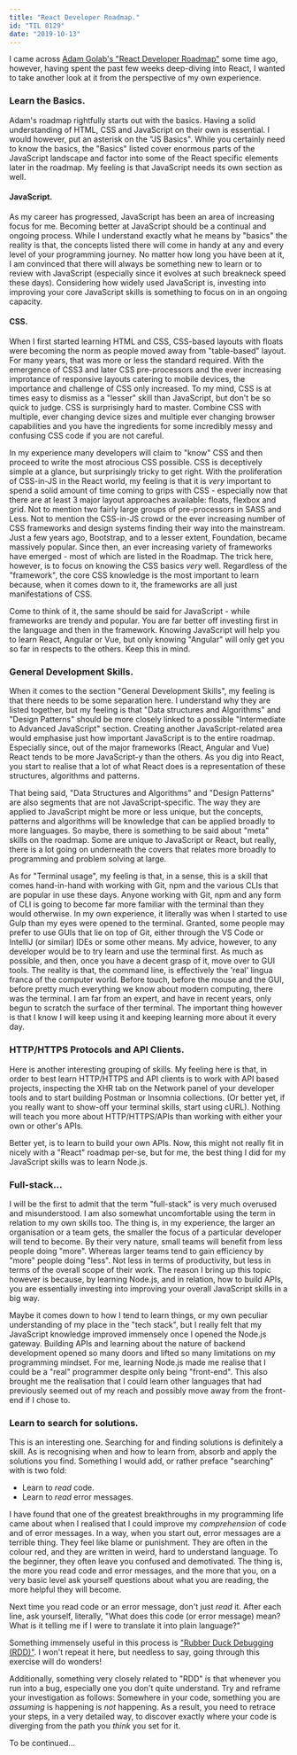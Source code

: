 ```yaml
---
title: "React Developer Roadmap."
id: "TIL 0129"
date: "2019-10-13"
---
```


I came across [Adam Golab's "React Developer Roadmap"](https://github.com/adam-golab/react-developer-roadmap) some time ago, however, having spent the past few weeks deep-diving into React, I wanted to take another look at it from the perspective of my own experience. 

### Learn the Basics. 

Adam's roadmap rightfully starts out with the basics. Having a solid understanding of HTML, CSS and JavaScript on their own is essential. I would however, put an asterisk on the "JS Basics". While you certainly need to know the basics, the "Basics" listed cover enormous parts of the JavaScript landscape and factor into some of the React specific elements later in the roadmap.  My feeling is that JavaScript needs its own section as well. 

#### JavaScript.

As my career has progressed, JavaScript has been an area of increasing focus for me. Becoming better at JavaScript should be a continual and ongoing process. While I understand exactly what he means by "basics" the reality is that, the concepts listed there will come in handy at any and every level of your programming journey. No matter how long you have been at it, I am convinced that there will always be something new to learn or to review with JavaScript (especially since it evolves at such breakneck speed these days). Considering how widely used JavaScript is, investing into improving your core JavaScript skills is something to focus on in an ongoing capacity. 

#### CSS. 

When I first started learning HTML and CSS, CSS-based layouts with floats were becoming the norm as people moved away from "table-based" layout. For many years, that was more or less the standard required. With the emergence of CSS3 and later CSS pre-processors and the ever increasing improtance of responsive layouts catering to mobile devices, the importance and challenge of CSS only increased. To my mind, CSS is at times easy to dismiss as a "lesser" skill than JavaScript, but don't be so quick to judge. CSS is surprisingly hard to master. Combine CSS with multiple, ever changing device sizes and multiple ever changing browser capabilities and you have the ingredients for some incredibly messy and confusing CSS code if you are not careful. 

In my experience many developers will claim to "know" CSS and then proceed to write the most atrocious CSS possible. CSS is deceptively simple at a glance, but surprisingly tricky to get right. With the proliferation of CSS-in-JS in the React world, my feeling is that it is *very* important to spend a solid amount of time coming to grips with CSS - especially now that there are at least 3 major layout approaches available: floats, flexbox and grid. Not to mention two fairly large groups of pre-processors in SASS and Less. Not to mention the CSS-in-JS crowd or the ever increasing number of CSS frameworks and design systems finding their way into the mainstream. Just a few years ago, Bootstrap, and to a lesser extent, Foundation, became massively popular. Since then, an ever increasing variety of frameworks have emerged - most of which are listed in the Roadmap. The trick here, however, is to focus on knowing the CSS basics *very* well. Regardless of the "framework", the core CSS knowledge is the most important to learn because, when it comes down to it, the frameworks are all just manifestations of CSS. 

Come to think of it, the same should be said for JavaScript - while frameworks are trendy and popular. You are far better off investing first in the language and then in the framework. Knowing JavaScript will help you to learn React, Angular or Vue, but only knowing "Angular" will only get you so far in respects to the others. Keep this in mind. 

### General Development Skills. 

When it comes to the section "General Development Skills", my feeling is that there needs to be some separation here. I understand why they are listed together, but my feeling is that "Data structures and Algorithms" and "Design Patterns" should be more closely linked to a possible "Intermediate to Advanced JavaScript" section. Creating another JavaScript-related area would emphasise just how important JavaScript is to the entire roadmap. Especially since, out of the major frameworks (React, Angular and Vue) React tends to be more JavaScript-y than the others. As you dig into React, you start to realise that a lot of what React does is a representation of these structures, algorithms and patterns. 

That being said, "Data Structures and Algorithms" and "Design Patterns" are also segments that are not JavaScript-specific. The way they are applied to JavaScript might be more or less unique, but the concepts, patterns and algorithms will be knowledge that can be applied broadly to more languages. So maybe, there is something to be said about "meta" skills on the roadmap. Some are unique to JavaScript or React, but really, there is a lot going on underneath the covers that relates more broadly to programming and problem solving at large. 

As for "Terminal usage", my feeling is that, in a sense, this is a skill that comes hand-in-hand with working with Git, npm and the various CLIs that are popular in use these days. Anyone working with Git, npm and any form of CLI is going to become far more familiar with the terminal than they would otherwise. In my own experience, it literally was when I started to use Gulp than my eyes were opened to the terminal. Granted, some people may prefer to use GUIs that lie on top of Git, either through the VS Code or IntelliJ (or similar) IDEs or some other means. My advice, however, to any developer would be to try learn and use the terminal first. As much as possible, and then, once you have a decent grasp of it, move over to GUI tools. The reality is that, the command line, is effectively the 'real' lingua franca of the computer world. Before touch, before the mouse and the GUI, before pretty much everything we know about modern computing, there was the terminal. I am far from an expert, and have in recent years, only begun to scratch the surface of ther terminal. The important thing however is that I know I will keep using it and keeping learning more about it every day. 

### HTTP/HTTPS Protocols and API Clients. 

Here is another interesting grouping of skills. My feeling here is that, in order to best learn HTTP/HTTPS and API clients is to work with API based projects, inspecting the XHR tab on the Network panel of your developer tools and to start building Postman or Insomnia collections. (Or better yet, if you really want to show-off your terminal skills, start using cURL). Nothing will teach you more about HTTP/HTTPS/APIs than working with either your own or other's APIs. 

Better yet, is to learn to build your own APIs. Now, this might not really fit in nicely with a "React" roadmap per-se, but for me, the best thing I did for my JavaScript skills was to learn Node.js. 

### Full-stack...

I will be the first to admit that the term "full-stack" is very much overused and misunderstood. I am also somewhat uncomfortable using the term in relation to my own skills too. The thing is, in my experience, the larger an organisation or a team gets, the smaller the focus of a particular developer will tend to become. By their very nature, small teams will benefit from less people doing "more". Whereas larger teams tend to gain efficiency by "more" people doing "less". Not less in terms of productivity, but less in terms of the overall scope of their work. The reason I bring up this topic however is because, by learning Node.js, and in relation, how to build APIs, you are essentially investing into improving your overall JavaScript skills in a big way. 

Maybe it comes down to how I tend to learn things, or my own peculiar understanding of my place in the "tech stack", but I really felt that my JavaScript knowledge improved immensely once I opened the Node.js gateway. Building APIs and learning about the nature of backend development opened so many doors and lifted so many limitations on my programming mindset. For me, learning Node.js made me realise that I could be a "real" programmer despite only being "front-end". This also brought me the realisation that I could learn other languages that had previously seemed out of my reach and possibly move away from the front-end if I chose to.

### Learn to search for solutions. 

This is an interesting one. Searching for and finding solutions is definitely a skill. As is recognising when and how to learn from, absorb and apply the solutions you find. Something I would add, or rather preface "searching" with is two fold: 

* Learn to *read* code. 
* Learn to *read* error messages. 

I have found that one of the greatest breakthroughs in my programming life came about when I realised that I could improve my *comprehension* of code and of error messages. In a way, when you start out, error messages are a terrible thing. They feel like blame or punishment. They are often in the colour red, and they are written in weird, hard to understand language. To the beginner, they often leave you confused and demotivated. The thing is, the more you read code and error messages, and the more that you, on a very basic level ask yourself questions about what you are reading, the more helpful they will become. 

Next time you read code or an error message, don't just *read* it. After each line, ask yourself, literally, "What does this code (or error message) mean? What is it telling me if I were to translate it into plain language?" 

Something immensely useful in this process is ["Rubber Duck Debugging (RDD)"](https://rubberduckdebugging.com/). I won't repeat it here, but needless to say, going through this exercise will do wonders! 

Additionally, something very closely related to "RDD" is that whenever you run into a bug, especially one you don't quite understand. Try and reframe your investigation as follows: Somewhere in your code, something you are *assuming* is happening is *not* happening. As a result, you need to retrace your steps, in a very detailed way, to discover exactly where your code is diverging from the path you *think* you set for it. 

To be continued... 

